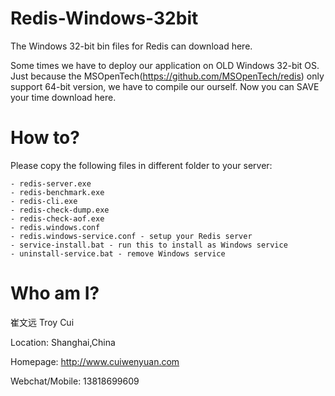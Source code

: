 # Redis-Windows-32bit
The Windows 32-bit bin files for Redis can download here.

Some times we have to deploy our application on OLD Windows 32-bit OS. Just because the MSOpenTech(https://github.com/MSOpenTech/redis) only support 64-bit version, we have to compile our ourself. Now you can SAVE your time download here.

# How to?

Please copy the following files in different folder to your server:

    - redis-server.exe
    - redis-benchmark.exe
    - redis-cli.exe
    - redis-check-dump.exe
    - redis-check-aof.exe
    - redis.windows.conf
    - redis.windows-service.conf - setup your Redis server
    - service-install.bat - run this to install as Windows service
    - uninstall-service.bat - remove Windows service

# Who am I?

崔文远 Troy Cui

Location: Shanghai,China

Homepage: http://www.cuiwenyuan.com

Webchat/Mobile: 13818699609
